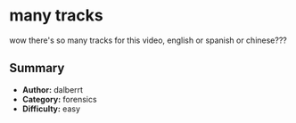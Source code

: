 # many tracks
wow there's so many tracks for this video, english or spanish or chinese???

## Summary
- **Author:** dalberrt
- **Category:** forensics
- **Difficulty:** easy
